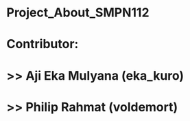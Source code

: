 # Project_About_SMPN112

# Contributor:
# >> Aji Eka Mulyana (eka_kuro)
# >> Philip Rahmat (voldemort)